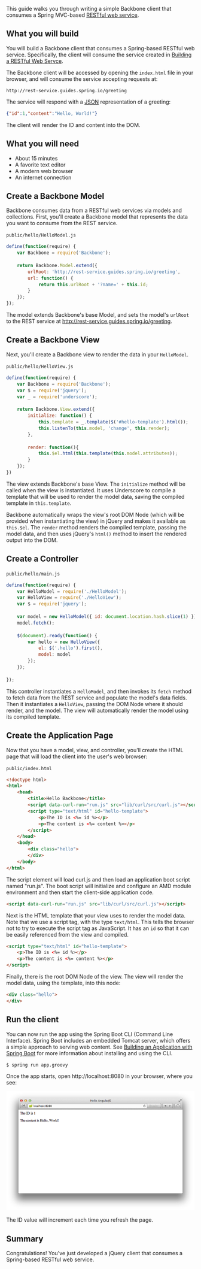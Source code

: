This guide walks you through writing a simple Backbone client that consumes a Spring MVC-based [RESTful web service][u-rest].


What you will build
-------------------

You will build a Backbone client that consumes a Spring-based RESTful web service.
Specifically, the client will consume the service created in [Building a RESTful Web Servce][gs-rest-service].

The Backbone client will be accessed by opening the `index.html` file in your browser, and will consume the service accepting requests at:

    http://rest-service.guides.spring.io/greeting

The service will respond with a [JSON][u-json] representation of a greeting:

```json
{"id":1,"content":"Hello, World!"}
```

The client will render the ID and content into the DOM.


What you will need
------------------

 - About 15 minutes
 - A favorite text editor
 - A modern web browser
 - An internet connection


<a name="scratch"></a>
Create a Backbone Model
-----------------------

Backbone consumes data from a RESTful web services via models and collections.  First, you'll create a Backbone model that represents the data you want to consume from the REST service.

`public/hello/HelloModel.js`
```js
define(function(require) {
	var Backbone = require('Backbone');

	return Backbone.Model.extend({
		urlRoot: 'http://rest-service.guides.spring.io/greeting',
		url: function() {
			return this.urlRoot + '?name=' + this.id;
		}
	});
});
```

The model extends Backbone's base Model, and sets the model's `urlRoot` to the REST service at http://rest-service.guides.spring.io/greeting.

Create a Backbone View
----------------------

Next, you'll create a Backbone view to render the data in your `HelloModel`.

`public/hello/HelloView.js`
```js
define(function(require) {
	var Backbone = require('Backbone');
	var $ = require('jquery');
	var _ = require('underscore');

	return Backbone.View.extend({
		initialize: function() {
			this.template = _.template($('#hello-template').html());
			this.listenTo(this.model, 'change', this.render);
		},

		render: function(){
			this.$el.html(this.template(this.model.attributes));
		}
	});
})
```

The view extends Backbone's base View.  The `initialize` method will be called when the view is instantiated.  It uses Underscore to compile a template that will be used to render the model data, saving the compiled template in `this.template`.

Backbone automatically wraps the view's root DOM Node (which will be provided when instantiating the view) in jQuery and makes it available as `this.$el`.  The `render` method renders the compiled template, passing the model data, and then uses jQuery's `html()` method to insert the rendered output into the DOM.

Create a Controller
-------------------

`public/hello/main.js`
```js
define(function(require) {
	var HelloModel = require('./HelloModel');
	var HelloView = require('./HelloView');
	var $ = require('jquery');

	var model = new HelloModel({ id: document.location.hash.slice(1) });
	model.fetch();

	$(document).ready(function() {
		var hello = new HelloView({
			el: $('.hello').first(),
			model: model
		});
	});

});
```

This controller instantiates a `HelloModel`, and then invokes its `fetch` method to fetch data from the REST service and populate the model's data fields.  Then it instantiates a `HelloView`, passing the DOM Node where it should render, and the model.  The view will automatically render the model using its compiled template.

Create the Application Page
---------------------------

Now that you have a model, view, and controller, you'll create the HTML page that will load the client into the user's web browser:

`public/index.html`
```html
<!doctype html>
<html>
	<head>
		<title>Hello Backbone</title>
		<script data-curl-run="run.js" src="lib/curl/src/curl.js"></script>
		<script type="text/html" id="hello-template">
			<p>The ID is <%= id %></p>
			<p>The content is <%= content %></p>
		</script>
	</head>
	<body>
		<div class="hello">
		</div>
	</body>
</html>
```

The script element will load curl.js and then load an application boot script named "run.js". The boot script will initialize and configure an AMD module environment and then start the client-side application code.

```html
<script data-curl-run="run.js" src="lib/curl/src/curl.js"></script>
```

Next is the HTML template that your view uses to render the model data.  Note that we use a script tag, with the type `text/html`.  This tells the browser not to try to execute the script tag as JavaScript.  It has an `id` so that it can be easily referenced from the view and compiled.

```html
<script type="text/html" id="hello-template">
    <p>The ID is <%= id %></p>
    <p>The content is <%= content %></p>
</script>
```

Finally, there is the root DOM Node of the view.  The view will render the model data, using the template, into this node:

```html
<div class="hello">
</div>
```

<a name="run"></a>
Run the client
--------------

You can now run the app using the Spring Boot CLI (Command Line Interface). Spring Boot includes an embedded Tomcat server, which offers a simple approach to serving web content. See [Building an Application with Spring Boot][gs-spring-boot] for more information about installing and using the CLI.

```sh
$ spring run app.groovy
```

Once the app starts, open http://localhost:8080 in your browser, where you see:

![Model data retrieved from the REST service is rendered into the DOM.](images/hello.png)

The ID value will increment each time you refresh the page.


Summary
-------

Congratulations! You've just developed a jQuery client that consumes a Spring-based RESTful web service.

[gs-rest-service]: /guides/gs/rest-service/
[gs-spring-boot]: /guides/gs/spring-boot/
[zip]: https://github.com/spring-guides/gs-consuming-rest-backbone/archive/master.zip
[u-rest]: /understanding/REST
[u-json]: /understanding/JSON
[u-git]: /understanding/Git
